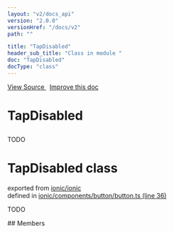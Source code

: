 ```yaml
---
layout: "v2/docs_api"
version: "2.0.0"
versionHref: "/docs/v2"
path: ""

title: "TapDisabled"
header_sub_title: "Class in module "
doc: "TapDisabled"
docType: "class"
---
```



<div class="improve-docs">
  <a href='http://github.com/driftyco/ionic/tree/master/#L'>
    View Source
  </a>
  &nbsp;
  <a href='http://github.com/driftyco/ionic/edit/master/#L'>
    Improve this doc
  </a>
</div>




<h1 class="api-title">

  TapDisabled



</h1>





TODO



<h1 class="class export">TapDisabled <span class="type">class</span></h1>
<p class="module">exported from <a href='undefined'>ionic/ionic</a><br/>
defined in <a href="https://github.com/driftyco/ionic2/tree/master/ionic/components/button/button.ts#L36-L44">ionic/components/button/button.ts (line 36)</a>
</p>
<p><p>TODO</p>
</p>
## Members

